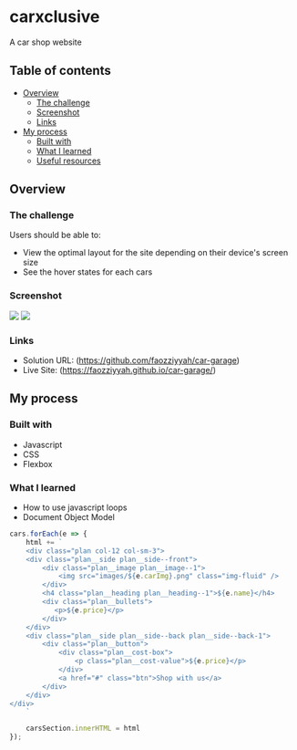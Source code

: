 # carxclusive

A car shop website

## Table of contents

- [Overview](#overview)
  - [The challenge](#the-challenge)
  - [Screenshot](#screenshot)
  - [Links](#links)
- [My process](#my-process)
  - [Built with](#built-with)
  - [What I learned](#what-i-learned)
  - [Useful resources](#useful-resources)

## Overview

### The challenge

Users should be able to:

- View the optimal layout for the site depending on their device's screen size
- See the hover states for each cars

### Screenshot

![](Screenshot.jpg)
![](Screenshot1.jpg)


### Links

- Solution URL: (https://github.com/faozziyyah/car-garage)
- Live Site: (https://faozziyyah.github.io/car-garage/)

## My process

### Built with

- Javascript 
- CSS
- Flexbox

### What I learned

- How to use javascript loops
- Document Object Model

```Javascript
cars.forEach(e => {
    html += `
    <div class="plan col-12 col-sm-3">
    <div class="plan__side plan__side--front">
        <div class="plan__image plan__image--1">
            <img src="images/${e.carImg}.png" class="img-fluid" />
        </div>
        <h4 class="plan__heading plan__heading--1">${e.name}</h4>
        <div class="plan__bullets">
           <p>${e.price}</p>
        </div> 
    </div>
    <div class="plan__side plan__side--back plan__side--back-1"> 
        <div class="plan__button">
            <div class="plan__cost-box">
                <p class="plan__cost-value">${e.price}</p>
            </div>
            <a href="#" class="btn">Shop with us</a>
        </div>
    </div>
</div>
    `

    carsSection.innerHTML = html
});
```
